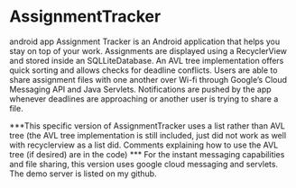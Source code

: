 # AssignmentTracker
android app
Assignment Tracker is an Android application that helps you stay on top of your work. Assignments are displayed using a RecyclerView and stored inside an SQLLiteDatabase. An AVL tree implementation offers quick sorting and allows checks for deadline conflicts. Users are able to share assignment files with one another over Wi-fi through Google’s Cloud Messaging API and Java Servlets. Notifications are pushed by the app whenever deadlines are approaching or another user is trying to share a file.

***This specific version of AssignmentTracker uses a list rather than AVL tree (the AVL tree implementation is still included, just did not work as well with recyclerview as a list did. Comments explaining how to use the AVL tree (if desired) are in the code)
*** For the instant messaging capabilities and file sharing, this version uses google cloud messaging and servlets. The demo server is listed on my github.